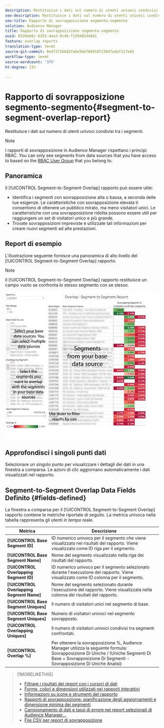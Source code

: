 ```yaml
---
description: Restituisce i dati sul numero di utenti univoci condivisi tra i segmenti.
seo-description: Restituisce i dati sul numero di utenti univoci condivisi tra i segmenti.
seo-title: Rapporto di sovrapposizione segmento-segmento
solution: Audience Manager
title: Rapporto di sovrapposizione segmento-segmento
uuid: 0339eb6c-6355-44a3-9c46-f159485449d1
feature: overlap reports
translation-type: tm+mt
source-git-commit: 9e4f2f26b83fe6e5b6f669107239d7edaf11fed3
workflow-type: tm+mt
source-wordcount: '375'
ht-degree: 11%

---
```



# Rapporto di sovrapposizione segmento-segmento{#segment-to-segment-overlap-report}

Restituisce i dati sul numero di utenti univoci condivisi tra i segmenti.

>[!NOTE]
>
>I rapporti di sovrapposizione in  Audience Manager rispettano i principi RBAC. You can only see segments from data sources that you have access to based on the [RBAC User Group](/help/using/features/administration/administration-overview.md) that you belong to.

<!-- 

c_segment_segment_overlap.xml

 -->

## Panoramica

Il [!UICONTROL Segment-to-Segment Overlap] rapporto può essere utile:

* Identifica i segmenti con sovrapposizione alta o bassa, a seconda delle tue esigenze. Le caratteristiche con sovrapposizione elevata ti consentono di ottenere un pubblico mirato, ma meno visitatori unici. Le caratteristiche con una sovrapposizione ridotta possono essere utili per raggiungere un set di visitatori unico e più grande.
* Trovate sovrapposizioni impreviste e utilizzate tali informazioni per creare nuovi segmenti ad alte prestazioni.

## Report di esempio

L&#39;illustrazione seguente fornisce una panoramica di alto livello del [!UICONTROL Segment-to-Segment Overlap] rapporto.

>[!NOTE]
>
>Il [!UICONTROL Segment-to-Segment Overlap] rapporto restituisce un campo vuoto se confronta lo stesso segmento con se stesso.

![](assets/segment-to-segment-overlap.png)

## Approfondisci i singoli punti dati

Selezionare un singolo punto per visualizzare i dettagli dei dati in una finestra a comparsa. Le azioni di clic aggiornano automaticamente i dati visualizzati nel rapporto.

## Segment-to-Segment Overlap Data Fields Definito {#fields-defined}

<!-- 

r_s2s_data_pop.xml

 -->

La finestra a comparsa per il [!UICONTROL Segment-to-Segment Overlap] rapporto contiene le metriche riportate di seguito. La metrica univoca nella tabella rappresenta gli utenti *in tempo* reale.

| Metrica | Descrizione |
|---|---|
| **[!UICONTROL Base Segment ID]** | ID numerico univoco per il segmento che viene visualizzato nei risultati del rapporto. Viene visualizzato come ID riga per il segmento. |
| **[!UICONTROL Base Segment Name]** | Nome del segmento visualizzato nella riga dei risultati del rapporto. |
| **[!UICONTROL Overlapping Segment ID]** | ID numerico univoco per il segmento selezionato durante l&#39;esecuzione del rapporto. Viene visualizzato come ID colonna per il segmento. |
| **[!UICONTROL Overlapping Segment Name]** | Nome del segmento selezionato durante l&#39;esecuzione del rapporto. Viene visualizzata nella colonna dei risultati del rapporto. |
| **[!UICONTROL Base Segment Uniques]** | Il numero di visitatori unici nel segmento di base. |
| **[!UICONTROL Base Segment Uniques]** | Numero di visitatori univoci nel segmento sovrapposto. |
| **[!UICONTROL Overlapping Uniques]** | Il numero di visitatori univoci condivisi tra segmenti confrontati. |
| **[!UICONTROL Overlap %]** | Per ottenere la sovrapposizione %,  Audience Manager utilizza la seguente formula: Sovrapposizione Di Uniche / (Uniche Segmenti Di Base + Sovrapposizione Di Segmenti - Sovrapposizione Di Uniche Analisi) |



>[!MORELIKETHIS]
>
>* [Filtrare i risultati dei report con i cursori di dati](../../reporting/dynamic-reports/data-sliders.md)
>* [Forme, colori e dimensioni utilizzati nei rapporti interattivi](../../reporting/dynamic-reports/interactive-report-technology.md#shapes-colors-sizes)
>* [Informazioni su icone e strumenti del rapporto](../../reporting/dynamic-reports/interactive-report-technology.md#icons-tools-explained)
>* [Rapporti di sovrapposizione: pianificazione degli aggiornamenti e dimensione minima dei segmenti](../../reporting/dynamic-reports/overlap-minimum-segment-size.md)
>* [Campionamento di dati e tassi di errore nei report selezionati di Audience Manager...](../../reporting/report-sampling.md)
>* [File CSV per report di sovrapposizione](../../reporting/dynamic-reports/overlap-csv-files.md)